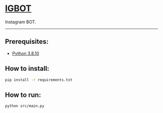# [IGBOT](https://github.com/dudushy/IGBOT/)
Instagram BOT.

---

## Prerequisites:
- [Python 3.8.10](https://www.python.org/downloads/release/python-3810/)

## How to install:
```bash
pip install -r requirements.txt
```
## How to run:
```bash
python src/main.py
```
